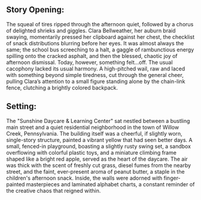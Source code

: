 ## Story Opening:

The squeal of tires ripped through the afternoon quiet, followed by a chorus of delighted shrieks and giggles. Clara Bellweather, her auburn braid swaying, momentarily pressed her clipboard against her chest, the checklist of snack distributions blurring before her eyes. It was almost always the same; the school bus screeching to a halt, a gaggle of rambunctious energy spilling onto the cracked asphalt, and then the blessed, chaotic joy of afternoon dismissal. Today, however, something felt…off. The usual cacophony lacked its usual harmony. A high-pitched wail, raw and laced with something beyond simple tiredness, cut through the general cheer, pulling Clara’s attention to a small figure standing alone by the chain-link fence, clutching a brightly colored backpack.

## Setting:

The "Sunshine Daycare & Learning Center" sat nestled between a bustling main street and a quiet residential neighborhood in the town of Willow Creek, Pennsylvania. The building itself was a cheerful, if slightly worn, single-story structure, painted a vibrant yellow that had seen better days. A small, fenced-in playground, boasting a slightly rusty swing set, a sandbox overflowing with colorful plastic toys, and a miniature climbing frame shaped like a bright red apple, served as the heart of the daycare. The air was thick with the scent of freshly cut grass, diesel fumes from the nearby street, and the faint, ever-present aroma of peanut butter, a staple in the children's afternoon snack. Inside, the walls were adorned with finger-painted masterpieces and laminated alphabet charts, a constant reminder of the creative chaos that reigned within.
